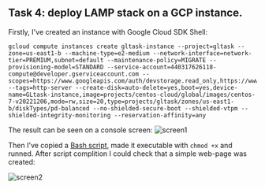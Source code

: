 Task 4: deploy LAMP stack on a GCP instance.
-----------------
Firstly, I've created an instance with Google Cloud SDK Shell:
```shell
gcloud compute instances create gltask-instance --project=gltask --zone=us-east1-b --machine-type=e2-medium --network-interface=network-tier=PREMIUM,subnet=default --maintenance-policy=MIGRATE --provisioning-model=STANDARD --service-account=440317626118-compute@developer.gserviceaccount.com --scopes=https://www.googleapis.com/auth/devstorage.read_only,https://www.googleapis.com/auth/logging.write,https://www.googleapis.com/auth/monitoring.write,https://www.googleapis.com/auth/servicecontrol,https://www.googleapis.com/auth/service.management.readonly,https://www.googleapis.com/auth/trace.append --tags=http-server --create-disk=auto-delete=yes,boot=yes,device-name=GLtask-instance,image=projects/centos-cloud/global/images/centos-7-v20221206,mode=rw,size=20,type=projects/gltask/zones/us-east1-b/diskTypes/pd-balanced --no-shielded-secure-boot --shielded-vtpm --shielded-integrity-monitoring --reservation-affinity=any
```
The result can be seen on a console screen:
![screen1](https://user-images.githubusercontent.com/106439773/209690413-89eac8da-f865-4b90-b612-16330e392185.png)

Then I've copied a [Bash script](https://github.com/imospan/devops_basecamp/blob/main/task4_gcp/lamp.sh), made it executable with `chmod +x` and runned.
After script complition I could check that a simple web-page was created:

![screen2](https://user-images.githubusercontent.com/106439773/209690757-934ad658-d774-4656-8cd7-cd9773e6ccb9.png)
